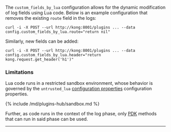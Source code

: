 The `custom_fields_by_lua` configuration allows for the dynamic modification of
log fields using Lua code. Below is an example configuration that removes the
existing `route` field in the logs:

```
curl -i -X POST --url http://kong:8001/plugins ... --data config.custom_fields_by_lua.route="return nil"
```

Similarly, new fields can be added:

```
curl -i -X POST --url http://kong:8001/plugins ... --data config.custom_fields_by_lua.header="return kong.request.get_header('h1')"
```

### Limitations

Lua code runs in a restricted sandbox environment, whose behavior is governed
by the `untrusted_lua` [configuration properties][configuration] configuration
properties.

{% include /md/plugins-hub/sandbox.md %}

Further, as code runs in the context of the log phase, only [PDK][pdk] methods
that can run in said phase can be used.

---

[configuration]: /gateway-oss/latest/configuration
[pdk]: /gateway-oss/latest/pdk
